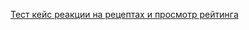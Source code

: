 [Тест кейс реакции на рецептах и просмотр рейтинга](https://docs.google.com/spreadsheets/d/1k0Om_07je6s_bjIC6yZgWOdpXkJKlW1Z/edit?gid=1341506565#gid=1341506565)
